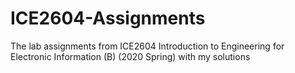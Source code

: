 # ICE2604-Assignments
The lab assignments from ICE2604 Introduction to Engineering for Electronic Information (B) (2020 Spring) with my solutions
